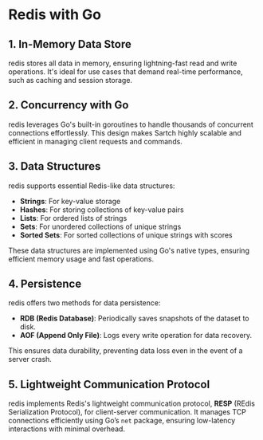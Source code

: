 # Redis with Go

## 1. In-Memory Data Store
redis stores all data in memory, ensuring lightning-fast read and write operations. It's ideal for use cases that demand real-time performance, such as caching and session storage.

## 2. Concurrency with Go
redis leverages Go's built-in goroutines to handle thousands of concurrent connections effortlessly. This design makes Sartch highly scalable and efficient in managing client requests and commands.

## 3. Data Structures
redis supports essential Redis-like data structures:

- **Strings**: For key-value storage
- **Hashes**: For storing collections of key-value pairs
- **Lists**: For ordered lists of strings
- **Sets**: For unordered collections of unique strings
- **Sorted Sets**: For sorted collections of unique strings with scores

These data structures are implemented using Go's native types, ensuring efficient memory usage and fast operations.

## 4. Persistence
redis offers two methods for data persistence:

- **RDB (Redis Database)**: Periodically saves snapshots of the dataset to disk.
- **AOF (Append Only File)**: Logs every write operation for data recovery.

This ensures data durability, preventing data loss even in the event of a server crash.

## 5. Lightweight Communication Protocol
redis implements Redis's lightweight communication protocol, **RESP** (REdis Serialization Protocol), for client-server communication. It manages TCP connections efficiently using Go’s `net` package, ensuring low-latency interactions with minimal overhead.

